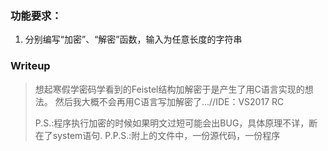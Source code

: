 ### 功能要求：

1. 分别编写“加密”、“解密”函数，输入为任意长度的字符串

### Writeup

> 想起寒假学密码学看到的Feistel结构加解密于是产生了用C语言实现的想法。 然后我大概不会再用C语言写加解密了...//IDE：VS2017 RC
>
> P.S.:程序执行加密的时候如果明文过短可能会出BUG，具体原理不详，断在了system语句.
> P.P.S.:附上的文件中，一份源代码，一份程序
